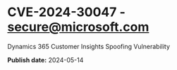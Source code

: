 # CVE-2024-30047 - secure@microsoft.com

Dynamics 365 Customer Insights Spoofing Vulnerability

**Publish date:** 2024-05-14
